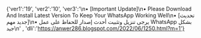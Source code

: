 

{'ver1':'19', 'ver2':'10', 'ver3':'\n• [Important Update]\n• Please Download And Install Latest Version To Keep Your WhatsApp Working Well\n• [تحديث جديد مهم]\n• يرجى تنزيل وتثبيت أحدث إصدار للحفاظ على عمل WhatsApp بشكل جيد\n' , 'dli':'https://anwer286.blogspot.com/2022/06/1250.html?m=1'}
